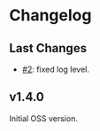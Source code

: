 # Changelog

## Last Changes

- [#2](https://github.com/LaxarJS/ax-accordion-widget/issues/2): fixed log level.


## v1.4.0

Initial OSS version.
